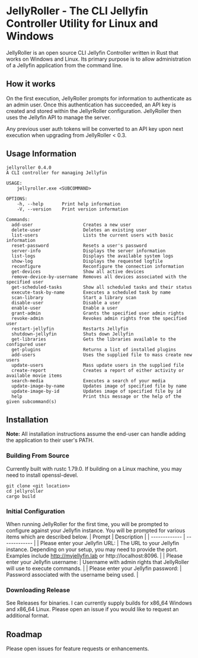 # JellyRoller - The CLI Jellyfin Controller Utility for Linux and Windows

JellyRoller is an open source CLI Jellyfin Controller written in Rust that works on Windows and Linux. Its primary purpose is to allow administration of a Jellyfin application from the command line.

## How it works
On the first execution, JellyRoller prompts for information to authenticate as an admin user.  Once this authentication has succeeded, an API key is created and stored within the JellyrRoller configuration.  JellyRoller then uses the Jellyfin API to manage the server.

Any previous user auth tokens will be converted to an API key upon next execution when upgrading from JellyRoller < 0.3.

## Usage Information

```
jellyroller 0.4.0
A CLI controller for managing Jellyfin

USAGE:
    jellyroller.exe <SUBCOMMAND>

OPTIONS:
    -h, --help       Print help information
    -V, --version    Print version information

Commands:
  add-user                   Creates a new user
  delete-user                Deletes an existing user
  list-users                 Lists the current users with basic information
  reset-password             Resets a user's password
  server-info                Displays the server information
  list-logs                  Displays the available system logs
  show-log                   Displays the requested logfile
  reconfigure                Reconfigure the connection information
  get-devices                Show all active devices
  remove-device-by-username  Removes all devices associated with the specified user
  get-scheduled-tasks        Show all scheduled tasks and their status
  execute-task-by-name       Executes a scheduled task by name
  scan-library               Start a library scan
  disable-user               Disable a user
  enable-user                Enable a user
  grant-admin                Grants the specified user admin rights
  revoke-admin               Revokes admin rights from the specified user
  restart-jellyfin           Restarts Jellyfin
  shutdown-jellyfin          Shuts down Jellyfin
  get-libraries              Gets the libraries available to the configured user
  get-plugins                Returns a list of installed plugins
  add-users                  Uses the supplied file to mass create new users
  update-users               Mass update users in the supplied file
  create-report              Creates a report of either activity or available movie items
  search-media               Executes a search of your media
  update-image-by-name       Updates image of specified file by name
  update-image-by-id         Updates image of specified file by id
  help                       Print this message or the help of the given subcommand(s)

```

## Installation

**Note:** All installation instructions assume the end-user can handle adding the application to their user's PATH.

### Building From Source

Currently built with rustc 1.79.0. If building on a Linux machine, you may need to install openssl-devel.

```
git clone <git location>
cd jellyroller
cargo build
```

### Initial Configuration

When running JellyRoller for the first time, you will be prompted to configure against your Jellyfin instance. You will be prompted for various items which are described below.
| Prompt | Description |
| ------------- | ------------- |
| Please enter your Jellyfin URL: | The URL to your Jellyfin instance. Depending on your setup, you may need to provide the port. Examples include http://myjellyfin.lab or http://localhost:8096. |
| Please enter your Jellyfin username: | Username with admin rights that JellyRoller will use to execute commands. |
| Please enter your Jellyfin password: | Password associated with the username being used. |

### Downloading Release

See Releases for binaries. I can currently supply builds for x86_64 Windows and x86_64 Linux. Please open an issue if you would like to request an additional format.

## Roadmap

Please open issues for feature requests or enhancements.
